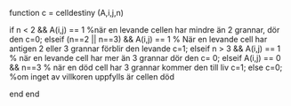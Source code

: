 function c = celldestiny (A,i,j,n)

if n < 2 && A(i,j) == 1 %när en levande cellen har mindre än 2 grannar, dör den
    c=0;
elseif (n==2 || n==3) && A(i,j) == 1 % När en levande cell har antigen 2 eller 3 grannar förblir den levande
    c=1;
elseif n > 3 && A(i,j) == 1 % när en levande cell har mer än 3 grannar dör den
    c= 0;
elseif A(i,j) == 0 && n==3 % när en död cell har 3 grannar kommer den till liv
    c=1;
else
    c=0; %om inget av villkoren uppfylls är cellen död
    
end 
end

